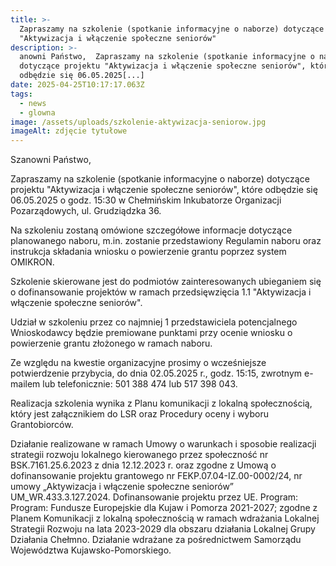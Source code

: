 ```yaml
---
title: >-
  Zapraszamy na szkolenie (spotkanie informacyjne o naborze) dotyczące projektu
  "Aktywizacja i włączenie społeczne seniorów"
description: >-
  anowni Państwo,  Zapraszamy na szkolenie (spotkanie informacyjne o naborze)
  dotyczące projektu "Aktywizacja i włączenie społeczne seniorów", które
  odbędzie się 06.05.2025[...]
date: 2025-04-25T10:17:17.063Z
tags:
  - news
  - glowna
image: /assets/uploads/szkolenie-aktywizacja-seniorow.jpg
imageAlt: zdjęcie tytułowe
---
```

Szanowni Państwo,

Zapraszamy na szkolenie (spotkanie informacyjne o naborze) dotyczące projektu "Aktywizacja i włączenie społeczne seniorów", które odbędzie się 06.05.2025 o godz. 15:30 w Chełmińskim Inkubatorze Organizacji Pozarządowych, ul. Grudziądzka 36. 

Na szkoleniu zostaną omówione szczegółowe informacje dotyczące planowanego naboru, m.in. zostanie przedstawiony Regulamin naboru oraz instrukcja składania wniosku o powierzenie grantu poprzez system OMIKRON. 

Szkolenie skierowane jest do podmiotów zainteresowanych ubieganiem się o dofinansowanie projektów w ramach przedsięwzięcia 1.1 "Aktywizacja i włączenie społeczne seniorów".

Udział w szkoleniu przez co najmniej 1 przedstawiciela potencjalnego Wnioskodawcy będzie premiowane punktami przy ocenie wniosku o powierzenie grantu złożonego w ramach naboru.

Ze względu na kwestie organizacyjne prosimy o wcześniejsze potwierdzenie przybycia, do dnia 02.05.2025 r., godz. 15:15, zwrotnym e-mailem lub telefonicznie: 501 388 474 lub 517 398 043. 

Realizacja szkolenia wynika z Planu komunikacji z lokalną społecznością, który jest załącznikiem do LSR oraz Procedury oceny i wyboru Grantobiorców.

Działanie realizowane w ramach Umowy o warunkach i sposobie realizacji strategii rozwoju lokalnego kierowanego przez społeczność nr BSK.7161.25.6.2023 z dnia 12.12.2023 r. oraz zgodne z Umową o dofinansowanie projektu grantowego nr FEKP.07.04-IZ.00-0002/24, nr umowy „Aktywizacja i włączenie społeczne seniorów” UM_WR.433.3.127.2024. Dofinansowanie projektu przez UE. Program:  Program: Fundusze Europejskie dla Kujaw i Pomorza 2021-2027; zgodne z Planem Komunikacji z lokalną społecznością w ramach wdrażania Lokalnej Strategii Rozwoju na lata 2023-2029 dla obszaru działania Lokalnej Grupy Działania Chełmno. Działanie wdrażane za pośrednictwem Samorządu Województwa Kujawsko-Pomorskiego.

